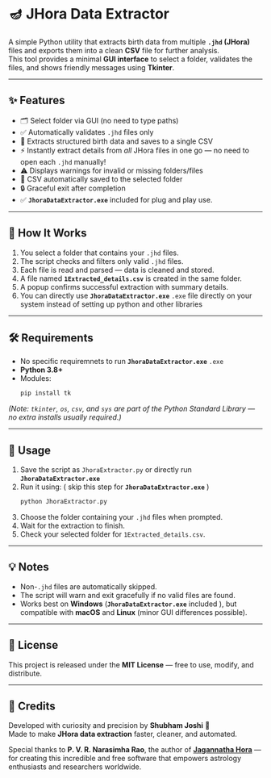 # 🪔 JHora Data Extractor

A simple Python utility that extracts birth data from multiple **`.jhd` (JHora)** files and exports them into a clean **CSV** file for further analysis.  
This tool provides a minimal **GUI interface** to select a folder, validates the files, and shows friendly messages using **Tkinter**.

---

## ✨ Features

- 🗂️ Select folder via GUI (no need to type paths)
- ✅ Automatically validates `.jhd` files only
- 📄 Extracts structured birth data and saves to a single CSV
- ⚡ Instantly extract details from *all* JHora files in one go — no need to open each `.jhd` manually!
- ⚠️ Displays warnings for invalid or missing folders/files
- 💾 CSV automatically saved to the selected folder
- 🔒 Graceful exit after completion
- ✅ **`JhoraDataExtractor.exe`** included for plug and play use.

---

## 🧠 How It Works

1. You select a folder that contains your `.jhd` files.  
2. The script checks and filters only valid `.jhd` files.  
3. Each file is read and parsed — data is cleaned and stored.  
4. A file named **`1Extracted_details.csv`** is created in the same folder.  
5. A popup confirms successful extraction with summary details.
6. You can directly use **`JhoraDataExtractor.exe`** `.exe` file directly on your system instead of setting up python and other libraries 

---

## 🛠️ Requirements
- No specific requiremnets to run **`JhoraDataExtractor.exe`** `.exe`
- **Python 3.8+**
- Modules:
  ```bash
  pip install tk
  ```

*(Note: `tkinter`, `os`, `csv`, and `sys` are part of the Python Standard Library — no extra installs usually required.)*

---

## 🚀 Usage

1. Save the script as `JhoraExtractor.py` or directly run **`JhoraDataExtractor.exe`**
2. Run it using: ( skip this step for **`JhoraDataExtractor.exe`** )
   ```bash
   python JhoraExtractor.py
   ```
3. Choose the folder containing your `.jhd` files when prompted.
4. Wait for the extraction to finish.
5. Check your selected folder for `1Extracted_details.csv`.

---

## 💡 Notes

- Non-`.jhd` files are automatically skipped.
- The script will warn and exit gracefully if no valid files are found.
- Works best on **Windows** (**`JhoraDataExtractor.exe`** included ), but compatible with **macOS** and **Linux** (minor GUI differences possible).

---

## 🧾 License

This project is released under the **MIT License** — free to use, modify, and distribute.

---

## 🙌 Credits

Developed with curiosity and precision by **Shubham Joshi** 🪷  
Made to make **JHora data extraction** faster, cleaner, and automated.

Special thanks to **P. V. R. Narasimha Rao**, the author of **[Jagannatha Hora](https://www.vedicastrologer.org/jh/)** —  
for creating this incredible and free software that empowers astrology enthusiasts and researchers worldwide.
